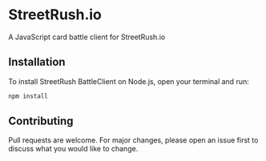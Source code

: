# StreetRush.io

A JavaScript card battle client for StreetRush.io

## Installation

To install StreetRush BattleClient on Node.js, open your terminal and run:
```bash
npm install
```

## Contributing
Pull requests are welcome. For major changes, please open an issue first to discuss what you would like to change.

[1]: https://streetrush.io
